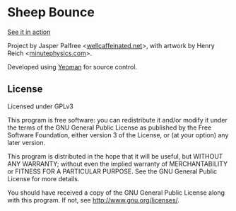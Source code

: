 # Sheep Bounce

[See it in action](http://minutephysics.github.com/Sheep-Bounce/)

Project by Jasper Palfree <[wellcaffeinated.net](http://wellcaffeinated.net)>, with artwork by Henry Reich <[minutephysics.com](http://minutephysics.com)>.

Developed using [Yeoman](http://yeoman.io) for source control.

## License 

Licensed under GPLv3

This program is free software: you can redistribute it and/or modify
it under the terms of the GNU General Public License as published by
the Free Software Foundation, either version 3 of the License, or
(at your option) any later version.

This program is distributed in the hope that it will be useful,
but WITHOUT ANY WARRANTY; without even the implied warranty of
MERCHANTABILITY or FITNESS FOR A PARTICULAR PURPOSE.  See the
GNU General Public License for more details.

You should have received a copy of the GNU General Public License
along with this program.  If not, see <http://www.gnu.org/licenses/>.
